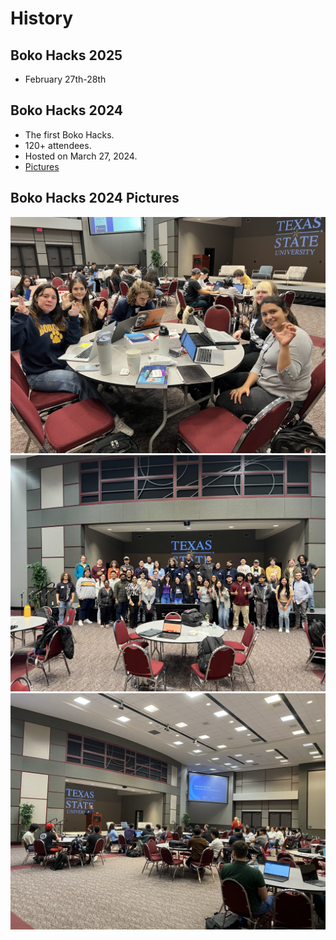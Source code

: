 # **History**


## **Boko Hacks 2025**
- February 27th-28th 

## **Boko Hacks 2024**
- The first Boko Hacks.
- 120+ attendees.
- Hosted on March 27, 2024. 
- [Pictures](archive.md#boko-hacks-2024-pictures)


## **Boko Hacks 2024 Pictures**
![Texas State Students participating](assets/boko24_pic1.jpg)
![Boko Hacks end of event picture](assets/boko24_pic2.jpg)
![Panelist speaking with Texas State Students](assets/boko24_pic3.jpg)


